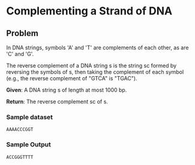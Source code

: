 # Complementing a Strand of DNA
## Problem

In DNA strings, symbols 'A' and 'T' are complements of each other, as are 'C'
and 'G'.

The reverse complement of a DNA string s is the string sc formed by
reversing the symbols of s, then taking the complement of each symbol (e.g.,
the reverse complement of "GTCA" is "TGAC").

**Given**: A DNA string s of length at most 1000 bp.

**Return**: The reverse complement sc of s.

### Sample dataset
```
AAAACCCGGT
```

### Sample Output
```
ACCGGGTTTT
```
